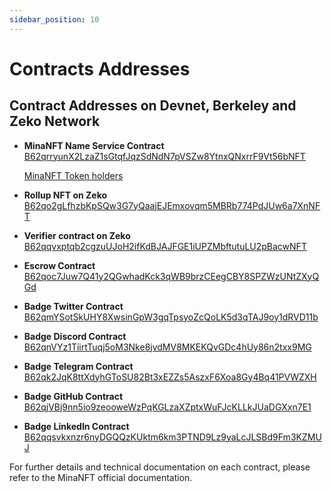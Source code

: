 ```yaml
---
sidebar_position: 10
---
```


# Contracts Addresses

## Contract Addresses on Devnet, Berkeley and Zeko Network

- **MinaNFT Name Service Contract**  
  [B62qrryunX2LzaZ1sGtqfJqzSdNdN7pVSZw8YtnxQNxrrF9Vt56bNFT](https://minascan.io/berkeley/account/B62qrryunX2LzaZ1sGtqfJqzSdNdN7pVSZw8YtnxQNxrrF9Vt56bNFT/zkApp?type=zk-acc)

  [MinaNFT Token holders](https://minascan.io/berkeley/token/x4WfQmZtemwfjSQqxgmwBkTQuepSAAMZUB19cnfxS8azroB3jw/holders)

- **Rollup NFT on Zeko**
  [B62qo2gLfhzbKpSQw3G7yQaajEJEmxovqm5MBRb774PdJUw6a7XnNFT](https://zekoscan.io/devnet/account/B62qo2gLfhzbKpSQw3G7yQaajEJEmxovqm5MBRb774PdJUw6a7XnNFT/txs?type=zk-acc)

- **Verifier contract on Zeko**
  [B62qqvxptqb2cgzuUJoH2ifKdBJAJFGE1iUPZMbftutuLU2pBacwNFT](https://zekoscan.io/devnet/account/B62qqvxptqb2cgzuUJoH2ifKdBJAJFGE1iUPZMbftutuLU2pBacwNFT/txs?type=zk-acc)

- **Escrow Contract**  
  [B62qoc7Juw7Q41y2QGwhadKck3qWB9brzCEegCBY8SPZWzUNtZXyQGd](https://minascan.io/berkeley/account/B62qoc7Juw7Q41y2QGwhadKck3qWB9brzCEegCBY8SPZWzUNtZXyQGd/zkApp?type=zk-acc)

- **Badge Twitter Contract**  
  [B62qmYSotSkUHY8XwsinGpW3gqTpsyoZcQoLK5d3qTAJ9oy1dRVD11b](https://minascan.io/berkeley/account/B62qmYSotSkUHY8XwsinGpW3gqTpsyoZcQoLK5d3qTAJ9oy1dRVD11b/zkApp?type=zk-acc)

- **Badge Discord Contract**  
  [B62qnVYz1TiirtTuqj5oM3Nke8jvdMV8MKEKQvGDc4hUy86n2txx9MG](https://minascan.io/berkeley/account/B62qnVYz1TiirtTuqj5oM3Nke8jvdMV8MKEKQvGDc4hUy86n2txx9MG/zkApp?type=zk-acc)

- **Badge Telegram Contract**  
  [B62qk2JqK8ttXdyhGToSU82Bt3xEZZs5AszxF6Xoa8Gy4Bq41PVWZXH](https://minascan.io/berkeley/account/B62qk2JqK8ttXdyhGToSU82Bt3xEZZs5AszxF6Xoa8Gy4Bq41PVWZXH/zkApp?type=zk-acc)

- **Badge GitHub Contract**  
  [B62qjVBj9nn5io9zeooweWzPqKGLzaXZptxWuFJcKLLkJUaDGXxn7E1](https://minascan.io/berkeley/account/B62qjVBj9nn5io9zeooweWzPqKGLzaXZptxWuFJcKLLkJUaDGXxn7E1/zkApp?type=zk-acc)

- **Badge LinkedIn Contract**  
  [B62qqsvkxnzr6nyDGQQzKUktm6km3PTND9Lz9yaLcJLSBd9Fm3KZMUJ](https://minascan.io/berkeley/account/B62qqsvkxnzr6nyDGQQzKUktm6km3PTND9Lz9yaLcJLSBd9Fm3KZMUJ/zkApp?type=zk-acc)

For further details and technical documentation on each contract, please refer to the MinaNFT official documentation.

